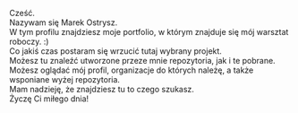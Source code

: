Cześć.  
Nazywam się Marek Ostrysz.  
W tym profilu znajdziesz moje portfolio, w którym znajduje się mój warsztat roboczy. :)  
Co jakiś czas postaram się wrzucić tutaj wybrany projekt.  
Możesz tu znaleźć utworzone przeze mnie repozytoria, jak i te pobrane.  
Możesz oglądać mój profil, organizacje do których należę, a także wsponiane wyżej repozytoria.  
Mam nadzieję, że znajdziesz tu to czego szukasz.  
Życzę Ci miłego dnia!  
